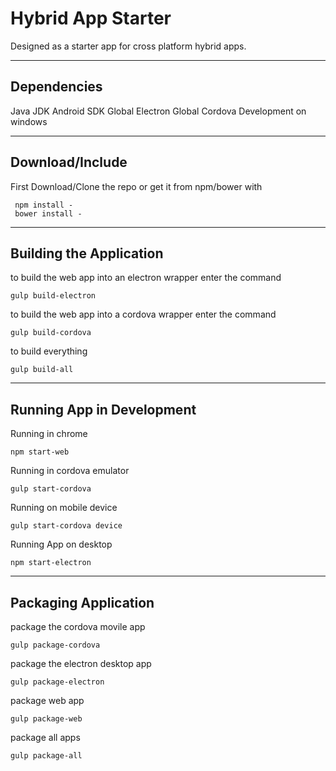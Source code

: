 Hybrid App Starter
================

Designed as a starter app for cross platform hybrid apps. 

-----
## Dependencies
Java JDK
Android SDK
Global Electron
Global Cordova
Development on windows 

-----
## Download/Include
First Download/Clone the repo or get it from npm/bower with
```
 npm install -
 bower install -
```

-----
## Building the Application
to build the web app into an electron wrapper enter the command
```
gulp build-electron
```
to build the web app into a cordova wrapper enter the command
```
gulp build-cordova
```
to build everything
```
gulp build-all
```

-----
## Running App in Development
Running in chrome
```
npm start-web
```
Running in cordova emulator
```
gulp start-cordova
```
Running on mobile device
```
gulp start-cordova device
```
Running App on desktop
```
npm start-electron
```

-----
## Packaging Application
package the cordova movile app
```
gulp package-cordova
```
package the electron desktop app
```
gulp package-electron
```
package web app
```
gulp package-web
```
package all apps
```
gulp package-all
```